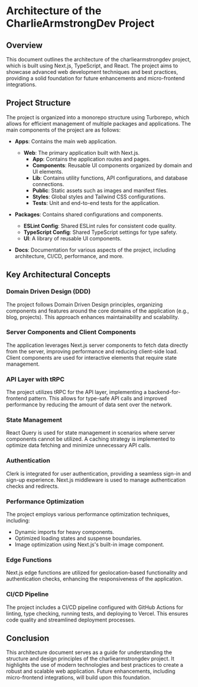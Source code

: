 # Architecture of the CharlieArmstrongDev Project

## Overview

This document outlines the architecture of the charliearmstrongdev project, which is built using Next.js, TypeScript, and React. The project aims to showcase advanced web development techniques and best practices, providing a solid foundation for future enhancements and micro-frontend integrations.

## Project Structure

The project is organized into a monorepo structure using Turborepo, which allows for efficient management of multiple packages and applications. The main components of the project are as follows:

- **Apps**: Contains the main web application.

  - **Web**: The primary application built with Next.js.
    - **App**: Contains the application routes and pages.
    - **Components**: Reusable UI components organized by domain and UI elements.
    - **Lib**: Contains utility functions, API configurations, and database connections.
    - **Public**: Static assets such as images and manifest files.
    - **Styles**: Global styles and Tailwind CSS configurations.
    - **Tests**: Unit and end-to-end tests for the application.

- **Packages**: Contains shared configurations and components.

  - **ESLint Config**: Shared ESLint rules for consistent code quality.
  - **TypeScript Config**: Shared TypeScript settings for type safety.
  - **UI**: A library of reusable UI components.

- **Docs**: Documentation for various aspects of the project, including architecture, CI/CD, performance, and more.

## Key Architectural Concepts

### Domain Driven Design (DDD)

The project follows Domain Driven Design principles, organizing components and features around the core domains of the application (e.g., blog, projects). This approach enhances maintainability and scalability.

### Server Components and Client Components

The application leverages Next.js server components to fetch data directly from the server, improving performance and reducing client-side load. Client components are used for interactive elements that require state management.

### API Layer with tRPC

The project utilizes tRPC for the API layer, implementing a backend-for-frontend pattern. This allows for type-safe API calls and improved performance by reducing the amount of data sent over the network.

### State Management

React Query is used for state management in scenarios where server components cannot be utilized. A caching strategy is implemented to optimize data fetching and minimize unnecessary API calls.

### Authentication

Clerk is integrated for user authentication, providing a seamless sign-in and sign-up experience. Next.js middleware is used to manage authentication checks and redirects.

### Performance Optimization

The project employs various performance optimization techniques, including:

- Dynamic imports for heavy components.
- Optimized loading states and suspense boundaries.
- Image optimization using Next.js's built-in image component.

### Edge Functions

Next.js edge functions are utilized for geolocation-based functionality and authentication checks, enhancing the responsiveness of the application.

### CI/CD Pipeline

The project includes a CI/CD pipeline configured with GitHub Actions for linting, type checking, running tests, and deploying to Vercel. This ensures code quality and streamlined deployment processes.

## Conclusion

This architecture document serves as a guide for understanding the structure and design principles of the charliearmstrongdev project. It highlights the use of modern technologies and best practices to create a robust and scalable web application. Future enhancements, including micro-frontend integrations, will build upon this foundation.
